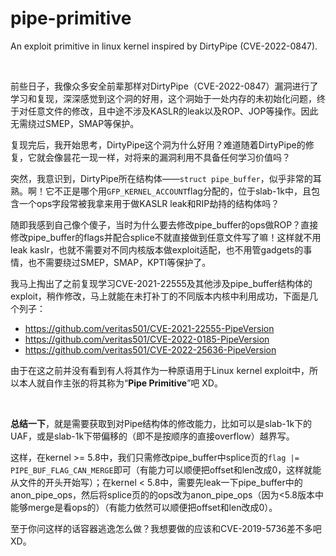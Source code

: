# pipe-primitive
An exploit primitive in linux kernel inspired by DirtyPipe (CVE-2022-0847).

</br>

前些日子，我像众多安全前辈那样对DirtyPipe（CVE-2022-0847）漏洞进行了学习和复现，深深感觉到这个洞的好用，这个洞始于一处内存的未初始化问题，终于对任意文件的修改，且中途不涉及KASLR的leak以及ROP、JOP等操作。因此无需绕过SMEP，SMAP等保护。

复现完后，我开始思考，DirtyPipe这个洞为什么好用？难道随着DirtyPipe的修复，它就会像昙花一现一样，对将来的漏洞利用不具备任何学习价值吗？

突然，我意识到，DirtyPipe所在结构体——`struct pipe_buffer`，似乎非常的耳熟。啊！它不正是哪个用`GFP_KERNEL_ACCOUNT`flag分配的，位于slab-1k中，且包含一个ops字段常被我拿来用于做KASLR leak和RIP劫持的结构体吗？

随即我感到自己像个傻子，当时为什么要去修改pipe_buffer的ops做ROP？直接修改pipe_buffer的flags并配合splice不就直接做到任意文件写了嘛！这样就不用leak kaslr，也就不需要对不同内核版本做exploit适配，也不用管gadgets的事情，也不需要绕过SMEP，SMAP，KPTI等保护了。

我马上掏出了之前复现学习CVE-2021-22555及其他涉及pipe_buffer结构体的exploit，稍作修改，马上就能在未打补丁的不同版本内核中利用成功，下面是几个列子：

- https://github.com/veritas501/CVE-2021-22555-PipeVersion
- https://github.com/veritas501/CVE-2022-0185-PipeVersion
- https://github.com/veritas501/CVE-2022-25636-PipeVersion

由于在这之前并没有看到有人将其作为一种原语用于Linux kernel exploit中，所以本人就自作主张的将其称为“**Pipe Primitive**”吧 XD。

</br>

**总结一下**，就是需要获取到对Pipe结构体的修改能力，比如可以是slab-1k下的UAF，或是slab-1k下带偏移的（即不是按顺序的直接overflow）越界写。

这样，在kernel >= 5.8中，我们只需修改pipe_buffer中splice页的`flag |= PIPE_BUF_FLAG_CAN_MERGE`即可（有能力可以顺便把offset和len改成0，这样就能从文件的开头开始写）；在kernel < 5.8中，需要先leak一下pipe_buffer中的anon_pipe_ops，然后将splice页的的ops改为anon_pipe_ops（因为<5.8版本中能够merge是看ops的）（有能力依然可以顺便把offset和len改成0）。



至于你问这样的话容器逃逸怎么做？我想要做的应该和CVE-2019-5736差不多吧 XD。
